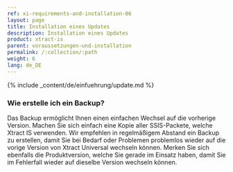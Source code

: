 ```yaml
---
ref: xi-requirements-and-installation-06
layout: page
title: Installation eines Updates
description: Installation eines Updates
product: xtract-is
parent: voraussetzungen-und-installation
permalink: /:collection/:path
weight: 6
lang: de_DE
---
```


{% include _content/de/einfuehrung/update.md %}

### Wie erstelle ich ein Backup?
Das Backup ermöglicht Ihnen einen einfachen Wechsel auf die vorherige Version. Machen Sie sich einfach eine Kopie aller SSIS-Packete, welche Xtract IS verwenden.
Wir empfehlen in regelmäßigem Abstand ein Backup zu erstellen, damit Sie bei Bedarf oder Problemen problemlos wieder auf die vorige Version von Xtract Universal wechseln können.
Merken Sie sich ebenfalls die Produktversion, welche Sie gerade im Einsatz haben, damit Sie im Fehlerfall wieder auf dieselbe Version wechseln können.